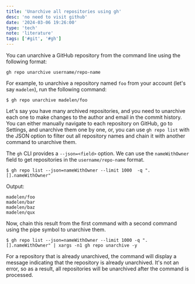 ```yaml
---
title: 'Unarchive all repositories using gh'
desc: 'no need to visit github'
date: '2024-03-06 19:26:00'
type: 'tech'
note: 'literature'
tags: ['#git', '#gh']
---
```



You can unarchive a GitHub repository from the command line using the following format:

```text
gh repo unarchive username/repo-name
```

For example, to unarchive a repository named `foo` from your account (let's say `madelen`), run the following command:

```shell
$ gh repo unarchive madelen/foo
```

Let's say you have many archived repositories, and you need to unarchive each one to make changes to the author and email in the commit history. You can either manually navigate to each repository on GitHub, go to Settings, and unarchive them one by one, or, you can use `gh repo list` with the JSON option to filter out all repository names and chain it with another command to unarchive them.

The `gh` CLI provides a `--json=<field>` option. We can use the `nameWithOwner` field to get repositories in the `username/repo-name` format.

```shell
$ gh repo list --json=nameWithOwner --limit 1000  -q ".[].nameWithOwner"
```

Output:
```text
madelen/foo
madelen/bar
madelen/baz
madelen/qux
```

Now, chain this result from the first command with a second command using the pipe symbol to unarchive them.

```shell
$ gh repo list --json=nameWithOwner --limit 1000 -q ".[].nameWithOwner" | xargs -n1 gh repo unarchive -y
```

For a repository that is already unarchived, the command will display a message indicating that the repository is already unarchived. It's not an error, so as a result,  all repositories will be unarchived after the command is processed.
